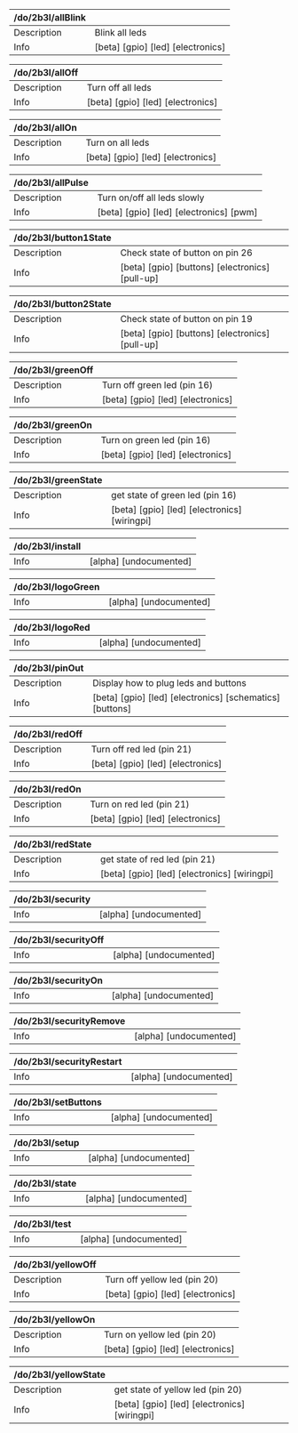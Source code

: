 | /do/2b3l/allBlink   |                                   |
|:--------------------|:----------------------------------|
| Description         | Blink all leds                    |
| Info                | [beta] [gpio] [led] [electronics] |

| /do/2b3l/allOff   |                                   |
|:------------------|:----------------------------------|
| Description       | Turn off all leds                 |
| Info              | [beta] [gpio] [led] [electronics] |

| /do/2b3l/allOn   |                                   |
|:-----------------|:----------------------------------|
| Description      | Turn on all leds                  |
| Info             | [beta] [gpio] [led] [electronics] |

| /do/2b3l/allPulse   |                                         |
|:--------------------|:----------------------------------------|
| Description         | Turn on/off all leds slowly             |
| Info                | [beta] [gpio] [led] [electronics] [pwm] |

| /do/2b3l/button1State   |                                                 |
|:------------------------|:------------------------------------------------|
| Description             | Check state of button on pin 26                 |
| Info                    | [beta] [gpio] [buttons] [electronics] [pull-up] |

| /do/2b3l/button2State   |                                                 |
|:------------------------|:------------------------------------------------|
| Description             | Check state of button on pin 19                 |
| Info                    | [beta] [gpio] [buttons] [electronics] [pull-up] |

| /do/2b3l/greenOff   |                                   |
|:--------------------|:----------------------------------|
| Description         | Turn off green led (pin 16)       |
| Info                | [beta] [gpio] [led] [electronics] |

| /do/2b3l/greenOn   |                                   |
|:-------------------|:----------------------------------|
| Description        | Turn on green led (pin 16)        |
| Info               | [beta] [gpio] [led] [electronics] |

| /do/2b3l/greenState   |                                              |
|:----------------------|:---------------------------------------------|
| Description           | get state of green led (pin 16)              |
| Info                  | [beta] [gpio] [led] [electronics] [wiringpi] |

| /do/2b3l/install   |                        |
|:-------------------|:-----------------------|
| Info               | [alpha] [undocumented] |

| /do/2b3l/logoGreen   |                        |
|:---------------------|:-----------------------|
| Info                 | [alpha] [undocumented] |

| /do/2b3l/logoRed   |                        |
|:-------------------|:-----------------------|
| Info               | [alpha] [undocumented] |

| /do/2b3l/pinOut   |                                                          |
|:------------------|:---------------------------------------------------------|
| Description       | Display how to plug leds and buttons                     |
| Info              | [beta] [gpio] [led] [electronics] [schematics] [buttons] |

| /do/2b3l/redOff   |                                   |
|:------------------|:----------------------------------|
| Description       | Turn off red led (pin 21)         |
| Info              | [beta] [gpio] [led] [electronics] |

| /do/2b3l/redOn   |                                   |
|:-----------------|:----------------------------------|
| Description      | Turn on red led (pin 21)          |
| Info             | [beta] [gpio] [led] [electronics] |

| /do/2b3l/redState   |                                              |
|:--------------------|:---------------------------------------------|
| Description         | get state of red led (pin 21)                |
| Info                | [beta] [gpio] [led] [electronics] [wiringpi] |

| /do/2b3l/security   |                        |
|:--------------------|:-----------------------|
| Info                | [alpha] [undocumented] |

| /do/2b3l/securityOff   |                        |
|:-----------------------|:-----------------------|
| Info                   | [alpha] [undocumented] |

| /do/2b3l/securityOn   |                        |
|:----------------------|:-----------------------|
| Info                  | [alpha] [undocumented] |

| /do/2b3l/securityRemove   |                        |
|:--------------------------|:-----------------------|
| Info                      | [alpha] [undocumented] |

| /do/2b3l/securityRestart   |                        |
|:---------------------------|:-----------------------|
| Info                       | [alpha] [undocumented] |

| /do/2b3l/setButtons   |                        |
|:----------------------|:-----------------------|
| Info                  | [alpha] [undocumented] |

| /do/2b3l/setup   |                        |
|:-----------------|:-----------------------|
| Info             | [alpha] [undocumented] |

| /do/2b3l/state   |                        |
|:-----------------|:-----------------------|
| Info             | [alpha] [undocumented] |

| /do/2b3l/test   |                        |
|:----------------|:-----------------------|
| Info            | [alpha] [undocumented] |

| /do/2b3l/yellowOff   |                                   |
|:---------------------|:----------------------------------|
| Description          | Turn off yellow led (pin 20)      |
| Info                 | [beta] [gpio] [led] [electronics] |

| /do/2b3l/yellowOn   |                                   |
|:--------------------|:----------------------------------|
| Description         | Turn on yellow led (pin 20)       |
| Info                | [beta] [gpio] [led] [electronics] |

| /do/2b3l/yellowState   |                                              |
|:-----------------------|:---------------------------------------------|
| Description            | get state of yellow led (pin 20)             |
| Info                   | [beta] [gpio] [led] [electronics] [wiringpi] |

